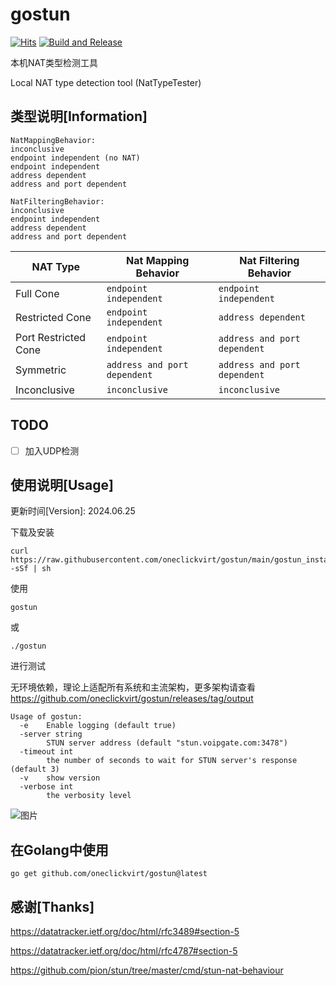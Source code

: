 # gostun

[![Hits](https://hits.seeyoufarm.com/api/count/incr/badge.svg?url=https%3A%2F%2Fgithub.com%2Foneclickvirt%2Fgostun&count_bg=%2342FFEA&title_bg=%23555555&icon=sonarcloud.svg&icon_color=%23E7E7E7&title=hits&edge_flat=false)](https://hits.seeyoufarm.com) [![Build and Release](https://github.com/oneclickvirt/gostun/actions/workflows/main.yaml/badge.svg)](https://github.com/oneclickvirt/gostun/actions/workflows/main.yaml)

本机NAT类型检测工具

Local NAT type detection tool (NatTypeTester)

## 类型说明[Information]

```
NatMappingBehavior:
inconclusive
endpoint independent (no NAT)
endpoint independent
address dependent
address and port dependent
```

```
NatFilteringBehavior:
inconclusive
endpoint independent
address dependent
address and port dependent
```

| NAT Type             | Nat Mapping Behavior          | Nat Filtering Behavior         |
|----------------------|------------------------|----------------------|
| Full Cone        | ```endpoint independent``` | ```endpoint independent``` |
| Restricted Cone  | ```endpoint independent```   |  ```address dependent```  |
| Port Restricted Cone |  ```endpoint independent```   |  ```address and port dependent```  |
| Symmetric       | ```address and port dependent``` | ```address and port dependent``` |
| Inconclusive    |           ```inconclusive```    |  ```inconclusive```         |

## TODO

- [ ] 加入UDP检测

## 使用说明[Usage]

更新时间[Version]: 2024.06.25

下载及安装

```
curl https://raw.githubusercontent.com/oneclickvirt/gostun/main/gostun_install.sh -sSf | sh
```

使用

```
gostun
```

或

```
./gostun
```

进行测试

无环境依赖，理论上适配所有系统和主流架构，更多架构请查看 https://github.com/oneclickvirt/gostun/releases/tag/output

```
Usage of gostun:
  -e    Enable logging (default true)
  -server string
        STUN server address (default "stun.voipgate.com:3478")
  -timeout int
        the number of seconds to wait for STUN server's response (default 3)
  -v    show version
  -verbose int
        the verbosity level
```

![图片](https://github.com/oneclickvirt/gostun/assets/103393591/303afc84-b92f-4e16-9d6c-1c9aa34a1221)

## 在Golang中使用

```
go get github.com/oneclickvirt/gostun@latest
```

## 感谢[Thanks]

https://datatracker.ietf.org/doc/html/rfc3489#section-5

https://datatracker.ietf.org/doc/html/rfc4787#section-5

https://github.com/pion/stun/tree/master/cmd/stun-nat-behaviour
